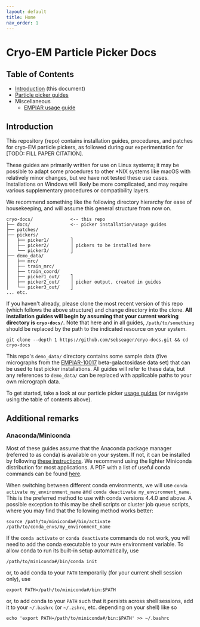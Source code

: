 ```yaml
---
layout: default
title: Home
nav_order: 1
---
```


# Cryo-EM Particle Picker Docs

## Table of Contents

- [Introduction](#introduction) (this document)
- [Particle picker guides](pickers)
- Miscellaneous
    - [EMPIAR usage guide](empiar.md)

## Introduction

This repository (repo) contains installation guides, procedures, and patches for cryo-EM particle pickers, as followed during our experimentation for [TODO: FILL PAPER CITATION].

These guides are primarily written for use on Linux systems; it may be possible to adapt some procedures to other *NIX systems like macOS with relatively minor changes, but we have not tested these use cases. Installations on Windows will likely be more complicated, and may require various supplementary procedures or compatibility layers.

We recommend something like the following directory hierarchy for ease of housekeeping, and will assume this general structure from now on.

```text
cryo-docs/              <-- this repo
├── docs/               <-- picker installation/usage guides
├── patches/
├── pickers/
│   ├── picker1/        ⎤
│   ├── picker2/        ⎥ pickers to be installed here
│   └── picker3/        ⎦
├── demo_data/
│   ├── mrc/
│   ├── train_mrc/
│   ├── train_coord/
│   ├── picker1_out/    ⎤
│   ├── picker2_out/    ⎥ picker output, created in guides
│   └── picker3_out/    ⎦
... etc.
```

If you haven't already, please clone the most recent version of this repo (which follows the above structure) and change directory into the clone. **All installation guides will begin by assuming that your current working directory is `cryo-docs/`.** Note that here and in all guides, `/path/to/something` should be replaced by the path to the indicated resource on your system.

```shell script
git clone --depth 1 https://github.com/sebseager/cryo-docs.git && cd cryo-docs
```

This repo's `demo_data/` directory contains some sample data (five micrographs from the [EMPIAR-10017](https://www.ebi.ac.uk/pdbe/emdb/empiar/entry/10017/) beta-galactosidase data set) that can be used to test picker installations. All guides will refer to these data, but any references to `demo_data/` can be replaced with applicable paths to your own micrograph data.

To get started, take a look at our particle picker [usage guides](/docs) (or navigate using the table of contents above).

## Additional remarks

### Anaconda/Miniconda

Most of these guides assume that the Anaconda package manager (referred to as conda) is available on your system. If not, it can be installed by following [these instructions](https://docs.conda.io/projects/conda/en/latest/user-guide/install/). We recommend using the lighter Miniconda distribution for most applications. A PDF with a list of useful conda commands can be found [here](https://docs.conda.io/projects/conda/en/4.6.0/_downloads/52a95608c49671267e40c689e0bc00ca/conda-cheatsheet.pdf).

When switching between different conda environments, we will use `conda activate my_environment_name` and `conda deactivate my_environment_name`. This is the preferred method to use with conda versions 4.4.0 and above. A possible exception to this may be shell scripts or cluster job queue scripts, where you may find that the following method works better:

```shell script
source /path/to/miniconda#/bin/activate /path/to/conda_envs/my_environment_name
``` 

If the `conda activate` or `conda deactivate` commands do not work, you will need to add the conda executable to your `PATH` environment variable. To allow conda to run its built-in setup automatically, use

```shell script
/path/to/miniconda#/bin/conda init
```

or, to add conda to your `PATH` temporarily (for your current shell session only), use

```shell script
export PATH=/path/to/miniconda#/bin:$PATH
```

or, to add conda to your `PATH` such that it persists across shell sessions, add it to your `~/.bashrc` (or `~/.zshrc`, etc. depending on your shell) like so

```shell script
echo 'export PATH=/path/to/miniconda#/bin:$PATH' >> ~/.bashrc
```
